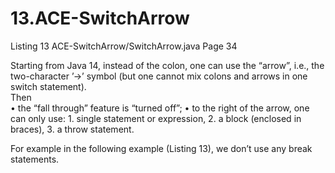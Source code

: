 # 13.ACE-SwitchArrow  
Listing 13 ACE-SwitchArrow/SwitchArrow.java Page 34  
  
Starting from Java 14, instead of the colon, one can use the “arrow”, i.e., the two-character ’->’ symbol (but one cannot mix colons and arrows in one switch statement).  
Then  
  • the “fall through” feature is “turned off”;
  • to the right of the arrow, one can only use:
    1. single statement or expression,
    2. a block (enclosed in braces),
    3. a throw statement.
  
For example in the following example (Listing 13), we don’t use any break statements.
